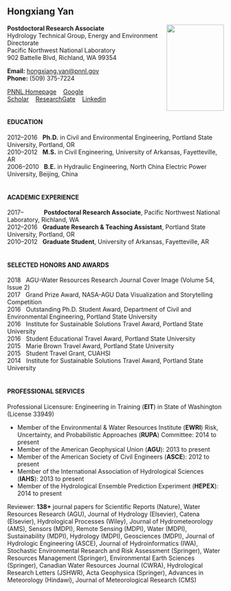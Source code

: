 &nbsp;&nbsp;&nbsp;&nbsp; <h2>Hongxiang Yan</h2>
<img src="https://drive.google.com/uc?id=1CCTnxFEZwMSKB5D1WFjoJavyOsYXoNoxFQ" width="133.5" height="200" align="right">
**Postdoctoral Research Associate** <br />
Hydrology Technical Group, Energy and Environment Directorate <br />
Pacific Northwest National Laboratory <br />
902 Battelle Blvd, Richland, WA 99354        

**Email:** hongxiang.yan@pnnl.gov <br />
**Phone:** (509) 375-7224

[PNNL Homepage](https://hydrology.pnnl.gov/staff/staff_info.asp?staff_num=3091)&nbsp;&nbsp;&nbsp;&nbsp;[Google Scholar](https://scholar.google.com/citations?user=d4lXobIAAAAJ&hl=en)&nbsp;&nbsp;&nbsp;&nbsp;[ResearchGate](https://www.researchgate.net/profile/Hongxiang_Yan)&nbsp;&nbsp;&nbsp;&nbsp;[Linkedin](https://www.linkedin.com/in/hongxiangyan/) <br /> <br />

#### EDUCATION

2012–2016&nbsp;&nbsp;&nbsp;**Ph.D.** in Civil and Environmental Engineering, Portland State University, Portland, OR <br />
2010–2012&nbsp;&nbsp;&nbsp;**M.S.** in Civil Engineering, University of Arkansas, Fayetteville, AR <br />
2006–2010&nbsp;&nbsp;&nbsp;**B.E.** in Hydraulic Engineering, North China Electric Power University, Beijing, China <br /> <br />

#### ACADEMIC EXPERIENCE 

2017–&nbsp;&nbsp;&nbsp;&nbsp;&nbsp;&nbsp;&nbsp;&nbsp;&nbsp;&nbsp;&nbsp;&nbsp;**Postdoctoral Research Associate**, Pacific Northwest National Laboratory, Richland, WA <br />
2012–2016&nbsp;&nbsp;&nbsp;**Graduate Research & Teaching Assistant**, Portland State University, Portland, OR <br />
2010–2012&nbsp;&nbsp;&nbsp;**Graduate Student**, University of Arkansas, Fayetteville, AR <br /> <br />

#### SELECTED HONORS AND AWARDS
2018&nbsp;&nbsp;&nbsp;AGU-Water Resources Research Journal Cover Image (Volume 54, Issue 2) <br />
2017&nbsp;&nbsp;&nbsp;Grand Prize Award, NASA-AGU Data Visualization and Storytelling Competition <br />
2016&nbsp;&nbsp;&nbsp;Outstanding Ph.D. Student Award, Department of Civil and Environmental Engineering, Portland State University <br />
2016&nbsp;&nbsp;&nbsp;Institute for Sustainable Solutions Travel Award, Portland State University <br />
2016&nbsp;&nbsp;&nbsp;Student Educational Travel Award, Portland State University <br />
2015&nbsp;&nbsp;&nbsp;Marie Brown Travel Award, Portland State University <br />
2015&nbsp;&nbsp;&nbsp;Student Travel Grant, CUAHSI <br />
2014&nbsp;&nbsp;&nbsp;Institute for Sustainable Solutions Travel Award, Portland State University <br /> <br />

#### PROFESSIONAL SERVICES 
Professional Licensure: Engineering in Training (**EIT**) in State of Washington (License 33949) 

- Member of the Environmental & Water Resources Institute (**EWRI**) Risk, Uncertainty, and Probabilistic Approaches (**RUPA**) Committee: 2014 to present
- Member of the American Geophysical Union (**AGU**): 2013 to present
- Member of the American Society of Civil Engineers (**ASCE**): 2012 to present     
- Member of the International Association of Hydrological Sciences (**IAHS**): 2013 to present
- Member of the Hydrological Ensemble Prediction Experiment (**HEPEX**): 2014 to present

Reviewer: **138+** journal papers for Scientific Reports (Nature), Water Resources Research (AGU), Journal of Hydrology (Elsevier), Catena (Elsevier), Hydrological Processes (Wiley), Journal of Hydrometeorology (AMS), Sensors (MDPI), Remote Sensing (MDPI), Water (MDPI), Sustainability (MDPI), Hydrology (MDPI), Geosciences (MDPI), Journal of Hydrologic Engineering (ASCE), Journal of Hydroinformatics (IWA), Stochastic Environmental Research and Risk Assessment (Springer), Water Resources Management (Springer), Environmental Earth Sciences (Springer), Canadian Water Resources Journal (CWRA), Hydrological Research Letters (JSHWR), Acta Geophysica (Springer), Advances in Meteorology (Hindawi), Journal of Meteorological Research (CMS)
